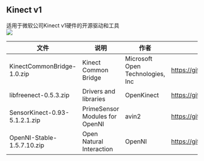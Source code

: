 ## Kinect v1
适用于微软公司Kinect v1硬件的开源驱动和工具  
![](https://images-na.ssl-images-amazon.com/images/G/01/electronics/detail-page/kinectwindows-1lg.jpg)

文件 | 说明 |作者 | 开源地址 |
----|----|----|----|
KinectCommonBridge-1.0.zip | Kinect Common Bridge | Microsoft Open Technologies, Inc | https://github.com/MSOpenTech/KinectCommonBridge |  
libfreenect-0.5.3.zip | Drivers and libraries | OpenKinect | https://github.com/OpenKinect/libfreenect |  
SensorKinect-0.93-5.1.2.1.zip | PrimeSensor Modules for OpenNI | avin2 | https://github.com/avin2/SensorKinect |  
OpenNI-Stable-1.5.7.10.zip | Open Natural Interaction | OpenNI | https://github.com/OpenNI/OpenNI |  
